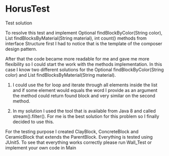 # HorusTest
Test solution

To resolve this test and implement Optional<Block> findBlockByColor(String color), List<Block> findBlocksByMaterial(String material),
int count() methods from interface Structure first I had to notice that is the template of the composer design pattern.
  
After that the code became more readable for me and gave me more flexibility so I could start the work with the methods implementation.
In this case I know two different solutions for the Optional<Block> findBlockByColor(String color) and
List<Block> findBlocksByMaterial(String material).
  
  1. I could use the for loop and iterate through all elements inside the list and if some element would equals the word I provide as
  an argument the method could return found block and very similar on the second method.
  
  2. In my solution I used the tool that is available from Java 8 and called stream().filter(). For me is the best solution for this 
  problem so I finally decided to use this.
 
For the testing purpose I created ClayBlock, ConcreteBlock and CeramicBlock that extends the ParentBlock. Everything is tested using 
JUnit5. To see that everything works correctly please run Wall_Test or implement your own code in Main 
  
